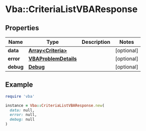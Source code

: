 # Vba::CriteriaListVBAResponse

## Properties

| Name | Type | Description | Notes |
| ---- | ---- | ----------- | ----- |
| **data** | [**Array&lt;Criteria&gt;**](Criteria.md) |  | [optional] |
| **error** | [**VBAProblemDetails**](VBAProblemDetails.md) |  | [optional] |
| **debug** | [**Debug**](Debug.md) |  | [optional] |

## Example

```ruby
require 'vba'

instance = Vba::CriteriaListVBAResponse.new(
  data: null,
  error: null,
  debug: null
)
```

